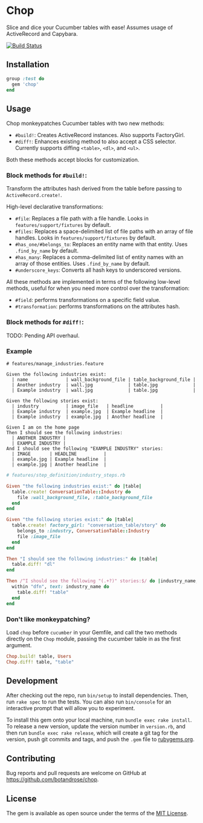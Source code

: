 # Chop

Slice and dice your Cucumber tables with ease! Assumes usage of ActiveRecord and Capybara.

[![Build Status](https://travis-ci.org/botandrose/chop.svg?branch=master)](https://travis-ci.org/botandrose/chop)

## Installation

```ruby
group :test do
  gem 'chop'
end
```

## Usage

Chop monkeypatches Cucumber tables with two new methods:

* `#build!`: Creates ActiveRecord instances. Also supports FactoryGirl.
* `#diff!`: Enhances existing method to also accept a CSS selector. Currently supports diffing `<table>`, `<dl>`, and `<ul>`.

Both these methods accept blocks for customization.

### Block methods for `#build!`:

Transform the attributes hash derived from the table before passing to `ActiveRecord.create!`.

High-level declarative transformations:

* `#file`: Replaces a file path with a file handle. Looks in `features/support/fixtures` by default.
* `#files`: Replaces a space-delimited list of file paths with an array of file handles. Looks in `features/support/fixtures` by default.
* `#has_one/#belongs_to`: Replaces an entity name with that entity. Uses `.find_by_name` by default.
* `#has_many`: Replaces a comma-delimited list of entity names with an array of those entities. Uses `.find_by_name` by default.
* `#underscore_keys`: Converts all hash keys to underscored versions.

All these methods are implemented in terms of the following low-level methods, useful for when you need more control over the transformation:
* `#field`: performs transformations on a specific field value.
* `#transformation`: performs transformations on the attributes hash.

### Block methods for `#diff!`:

TODO: Pending API overhaul. 

### Example

```gherkin
# features/manage_industries.feature

Given the following industries exist:
  | name              | wall_background_file | table_background_file |
  | Another industry  | wall.jpg             | table.jpg             |
  | Example industry  | wall.jpg             | table.jpg             |

Given the following stories exist:
  | industry          | image_file   | headline          |
  | Example industry  | example.jpg  | Example headline  |
  | Example industry  | example.jpg  | Another headline  |

Given I am on the home page
Then I should see the following industries:
  | ANOTHER INDUSTRY |
  | EXAMPLE INDUSTRY |
And I should see the following "EXAMPLE INDUSTRY" stories:
  | IMAGE       | HEADLINE          |
  | example.jpg | Example headline  |
  | example.jpg | Another headline  |
```

```ruby
# features/step_definition/industry_steps.rb

Given "the following industries exist:" do |table|
  table.create! ConversationTable::Industry do
    file :wall_background_file, :table_background_file
  end
end

Given "the following stories exist:" do |table|
  table.create! factory_girl: "conversation_table/story" do
    belongs_to :industry, ConversationTable::Industry
    file :image_file
  end
end

Then "I should see the following industries:" do |table|
  table.diff! "dl"
end

Then /^I should see the following "(.+?)" stories:$/ do |industry_name, table|
  within "dfn", text: industry_name do
    table.diff! "table"
  end
end
```

### Don't like monkeypatching?

Load `chop` before `cucumber` in your Gemfile, and call the two methods directly on the `Chop` module, passing the cucumber table in as the first argument.

```ruby
Chop.build! table, Users
Chop.diff! table, "table"
```

## Development

After checking out the repo, run `bin/setup` to install dependencies. Then, run `rake spec` to run the tests. You can also run `bin/console` for an interactive prompt that will allow you to experiment.

To install this gem onto your local machine, run `bundle exec rake install`. To release a new version, update the version number in `version.rb`, and then run `bundle exec rake release`, which will create a git tag for the version, push git commits and tags, and push the `.gem` file to [rubygems.org](https://rubygems.org).

## Contributing

Bug reports and pull requests are welcome on GitHub at https://github.com/botandrose/chop.

## License

The gem is available as open source under the terms of the [MIT License](http://opensource.org/licenses/MIT).

